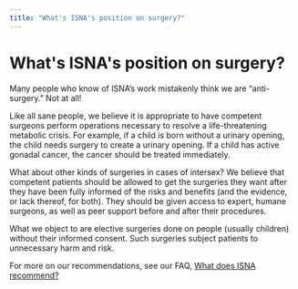 ```yaml
---
title: "What's ISNA's position on surgery?"
---
```


# What's ISNA's position on surgery?

<p>Many people who know of <span class="caps">ISNA</span>&#8217;s work mistakenly think we are &#8220;anti-surgery.&#8221; Not at all!  </p>

<p>Like all sane people, we believe it is appropriate to have competent surgeons perform operations necessary to resolve a life-threatening metabolic crisis. For example, if a child is born without a urinary opening, the child needs surgery to create a urinary opening. If a child has active gonadal cancer, the cancer should be treated immediately.  </p>

<p>What about other kinds of surgeries in cases of intersex? We believe that competent patients should be allowed to get the surgeries they want after they have been fully informed of the risks and benefits (and the evidence, or lack thereof, for both). They should be given access to expert, humane surgeons, as well as peer support before and after their procedures.  </p>

<p>What we object to are elective surgeries done on people (usually children) without their informed consent. Such surgeries subject patients to unnecessary harm and risk.  </p>

<p>For more on our recommendations, see our <span class="caps">FAQ</span>, <a href="/faq/patient-centered">What does <span class="caps">ISNA</span> recommend?</a></p>